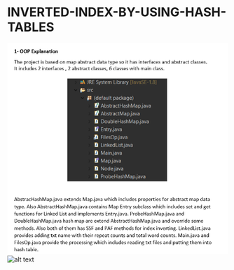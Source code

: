 # INVERTED-INDEX-BY-USING-HASH-TABLES

![alt text](https://github.com/HazarZYGC/Inverted-Index-By-Using-Hash-Table/blob/master/img/1.PNG)
![alt text](https://https://github.com/HazarZYGC/Inverted-Index-By-Using-Hash-Table/blob/master/img/2.PNG)

